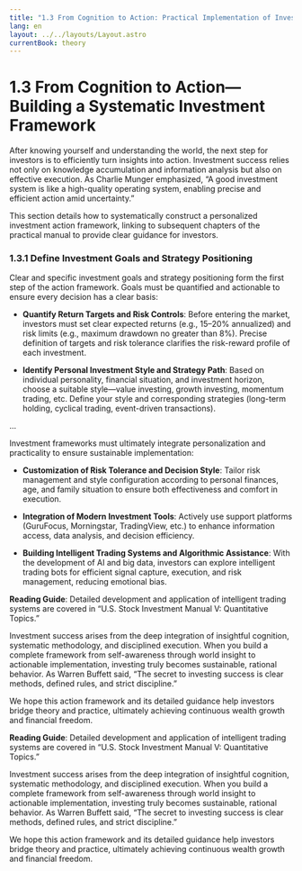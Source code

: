```yaml
---
title: "1.3 From Cognition to Action: Practical Implementation of Investment Decisions"
lang: en
layout: ../../layouts/Layout.astro
currentBook: theory
---
```


# 1.3 From Cognition to Action—Building a Systematic Investment Framework

<!-- Chart placeholder: [1.3 From Cognition to Action—Building a Systematic Investment Framework] -->

After knowing yourself and understanding the world, the next step for investors is to efficiently turn insights into action. Investment success relies not only on knowledge accumulation and information analysis but also on effective execution. As Charlie Munger emphasized, “A good investment system is like a high-quality operating system, enabling precise and efficient action amid uncertainty.”

This section details how to systematically construct a personalized investment action framework, linking to subsequent chapters of the practical manual to provide clear guidance for investors.

### 1.3.1 Define Investment Goals and Strategy Positioning

Clear and specific investment goals and strategy positioning form the first step of the action framework. Goals must be quantified and actionable to ensure every decision has a clear basis:

- **Quantify Return Targets and Risk Controls**: Before entering the market, investors must set clear expected returns (e.g., 15–20% annualized) and risk limits (e.g., maximum drawdown no greater than 8%). Precise definition of targets and risk tolerance clarifies the risk-reward profile of each investment.

- **Identify Personal Investment Style and Strategy Path**: Based on individual personality, financial situation, and investment horizon, choose a suitable style—value investing, growth investing, momentum trading, etc. Define your style and corresponding strategies (long-term holding, cyclical trading, event-driven transactions).

...

Investment frameworks must ultimately integrate personalization and practicality to ensure sustainable implementation:

- **Customization of Risk Tolerance and Decision Style**: Tailor risk management and style configuration according to personal finances, age, and family situation to ensure both effectiveness and comfort in execution.

- **Integration of Modern Investment Tools**: Actively use support platforms (GuruFocus, Morningstar, TradingView, etc.) to enhance information access, data analysis, and decision efficiency.

- **Building Intelligent Trading Systems and Algorithmic Assistance**: With the development of AI and big data, investors can explore intelligent trading bots for efficient signal capture, execution, and risk management, reducing emotional bias.

**Reading Guide**: Detailed development and application of intelligent trading systems are covered in “U.S. Stock Investment Manual V: Quantitative Topics.”

Investment success arises from the deep integration of insightful cognition, systematic methodology, and disciplined execution. When you build a complete framework from self-awareness through world insight to actionable implementation, investing truly becomes sustainable, rational behavior. As Warren Buffett said, “The secret to investing success is clear methods, defined rules, and strict discipline.”

We hope this action framework and its detailed guidance help investors bridge theory and practice, ultimately achieving continuous wealth growth and financial freedom.


**Reading Guide**: Detailed development and application of intelligent trading systems are covered in “U.S. Stock Investment Manual V: Quantitative Topics.”

Investment success arises from the deep integration of insightful cognition, systematic methodology, and disciplined execution. When you build a complete framework from self-awareness through world insight to actionable implementation, investing truly becomes sustainable, rational behavior. As Warren Buffett said, “The secret to investing success is clear methods, defined rules, and strict discipline.”

We hope this action framework and its detailed guidance help investors bridge theory and practice, ultimately achieving continuous wealth growth and financial freedom.
